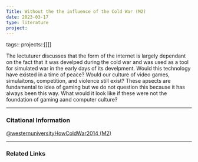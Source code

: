 ```yaml
---
Title: Without the the influence of the Cold War (M2)
date: 2023-03-17
type: literature
project:
---
```

tags:: 
projects::[[]]


The lectuturer discusses that the form of the internet is largely dependant on the fact that it was develped during the cold war and was used as a tool for simulated war in the early days of its develpment. Would this technology have existed in a time of peace? Would our culture of video games, simulaitons, competition, and violence still exist? These apsects are fundamental to idea of gaming but we do not question this because it has always been this way. What would it look like if these were not the foundation of gaming aand computer culture?

---
### Citational Information
[@westernuniversityHowColdWar2014 (M2)](@westernuniversityHowColdWar2014%20(M2).md)

---

### Related Links

